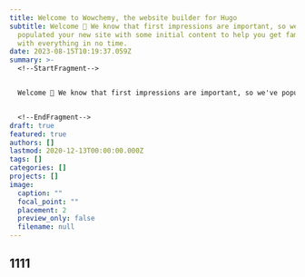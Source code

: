 ```yaml
---
title: Welcome to Wowchemy, the website builder for Hugo
subtitle: Welcome 👋 We know that first impressions are important, so we've
  populated your new site with some initial content to help you get familiar
  with everything in no time.
date: 2023-08-15T10:19:37.059Z
summary: >-
  <!--StartFragment-->


  Welcome 👋 We know that first impressions are important, so we've populated your new site with some initial content to help you get familiar with everything in no time.


  <!--EndFragment-->
draft: true
featured: true
authors: []
lastmod: 2020-12-13T00:00:00.000Z
tags: []
categories: []
projects: []
image:
  caption: ""
  focal_point: ""
  placement: 2
  preview_only: false
  filename: null
---
```

## 1111